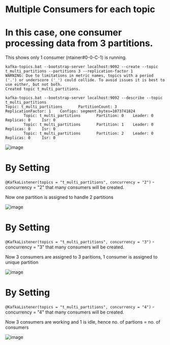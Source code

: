 # Multiple Consumers for each topic

# In this case, one consumer processing data from 3 partitions.
This shows only 1 consumer (ntainer#0-0-C-1) is running.

```
kafka-topics.bat --bootstrap-server localhost:9092 --create --topic t_multi_partitions --partitions 3 --replication-factor 1
WARNING: Due to limitations in metric names, topics with a period ('.') or underscore ('_') could collide. To avoid issues it is best to use either, but not both.
Created topic t_multi_partitions.

kafka-topics.bat --bootstrap-server localhost:9092 --describe --topic t_multi_partitions
Topic: t_multi_partitions       PartitionCount: 3       ReplicationFactor: 1    Configs: segment.bytes=1073741824
        Topic: t_multi_partitions       Partition: 0    Leader: 0       Replicas: 0     Isr: 0
        Topic: t_multi_partitions       Partition: 1    Leader: 0       Replicas: 0     Isr: 0
        Topic: t_multi_partitions       Partition: 2    Leader: 0       Replicas: 0     Isr: 0
```


![image](https://user-images.githubusercontent.com/54174687/142464009-77a48a34-52e4-46f5-8721-2ab7a9109709.png)

# By Setting 

`@KafkaListener(topics = "t_multi_partitions", concurrency = "2")` - concurrency = "2" that many consumers will be created.

Now one partition is assigned to handle 2 partitions

![image](https://user-images.githubusercontent.com/54174687/142465440-4239c156-1725-49aa-88c2-a2ec259b112f.png)


# By Setting 

`@KafkaListener(topics = "t_multi_partitions", concurrency = "3")` - concurrency = "3" that many consumers will be created.

Now 3 consumers are assigned to 3 paritions, 1 consumer is assigned to unique partition

![image](https://user-images.githubusercontent.com/54174687/142466102-013b5bad-5df3-4020-822f-32099449fc8b.png)


# By Setting 

`@KafkaListener(topics = "t_multi_partitions", concurrency = "4")` - concurrency = "4" that many consumers will be created.

Now 3 consumers are working and 1 is idle, hence no. of partions = no. of consumers

![image](https://user-images.githubusercontent.com/54174687/142466487-1ed3e8e4-b895-41b9-bea4-bc1d9fd4be68.png)

